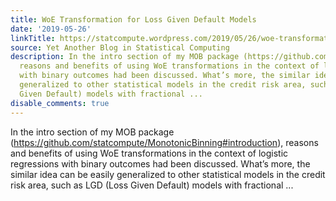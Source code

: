 ```yaml
---
title: WoE Transformation for Loss Given Default Models
date: '2019-05-26'
linkTitle: https://statcompute.wordpress.com/2019/05/26/woe-transformation-for-loss-given-default-models/
source: Yet Another Blog in Statistical Computing
description: In the intro section of my MOB package (https://github.com/statcompute/MonotonicBinning#introduction),
  reasons and benefits of using WoE transformations in the context of logistic regressions
  with binary outcomes had been discussed. What’s more, the similar idea can be easily
  generalized to other statistical models in the credit risk area, such as LGD (Loss
  Given Default) models with fractional ...
disable_comments: true
---
```

In the intro section of my MOB package (https://github.com/statcompute/MonotonicBinning#introduction), reasons and benefits of using WoE transformations in the context of logistic regressions with binary outcomes had been discussed. What’s more, the similar idea can be easily generalized to other statistical models in the credit risk area, such as LGD (Loss Given Default) models with fractional ...